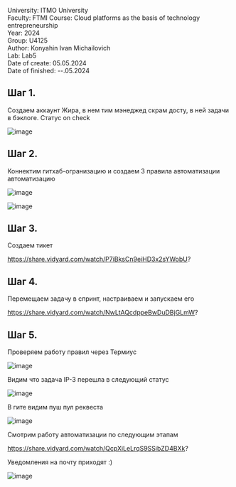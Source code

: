 University: ITMO University \
Faculty: FTMI Course: Cloud platforms as the basis of technology entrepreneurship \
Year: 2024 \
Group: U4125\
Author: Konyahin Ivan Michailovich\
Lab: Lab5 \
Date of create: 05.05.2024 \
Date of finished: --.05.2024

## Шаг 1.

Создаем аккаунт Жира, в нем тим мэнеджед скрам досту, в ней задачи в бэклоге. Статус on check 

![image](https://github.com/imkonyahin/2023_2024-cloud-platforms-as-the-basis-of-technology-entrepreneurship-u4125-konyahin_i_m/assets/167180041/557118af-a01f-4a68-bb9e-058869bd7cd4)

## Шаг 2. 
Коннектим гитхаб-огранизацию и создаем 3 правила автоматизации автоматизацию

![image](https://github.com/imkonyahin/2023_2024-cloud-platforms-as-the-basis-of-technology-entrepreneurship-u4125-konyahin_i_m/assets/167180041/e962ebae-6f17-4b91-8c95-1ae84386b522)

![image](https://github.com/imkonyahin/2023_2024-cloud-platforms-as-the-basis-of-technology-entrepreneurship-u4125-konyahin_i_m/assets/167180041/ce87c876-eeab-41bc-91c1-ddbee448ed9c)

## Шаг 3.
Создаем тикет

https://share.vidyard.com/watch/P7iBksCn9eiHD3x2sYWobU?

## Шаг 4.
Перемещаем задачу в спринт, настраиваем и запускаем его

https://share.vidyard.com/watch/NwLtAQcdppeBwDuDBjGLmW?

## Шаг 5.
Проверяем работу правил через Термиус

![image](https://github.com/imkonyahin/2023_2024-cloud-platforms-as-the-basis-of-technology-entrepreneurship-u4125-konyahin_i_m/assets/167180041/642b46e8-1ecf-42f8-a573-7e0bbf236857)

Видим что задача IP-3 перешла в следующий статус

![image](https://github.com/imkonyahin/2023_2024-cloud-platforms-as-the-basis-of-technology-entrepreneurship-u4125-konyahin_i_m/assets/167180041/79791f7b-da5f-4ce7-bad4-e4e3d8065763)

В гите видим пуш пул реквеста

![image](https://github.com/imkonyahin/2023_2024-cloud-platforms-as-the-basis-of-technology-entrepreneurship-u4125-konyahin_i_m/assets/167180041/37c30cd4-7d10-46b3-8c0f-a86e1a027f09)

Смотрим работу автоматизации по следующим этапам 

https://share.vidyard.com/watch/QcpXiLeLrqS9SSibZD4BXk? 

Уведомления на почту приходят :)

![image](https://github.com/imkonyahin/2023_2024-cloud-platforms-as-the-basis-of-technology-entrepreneurship-u4125-konyahin_i_m/assets/167180041/a3df647b-2f05-4c16-9f3b-83d642d46a67)

